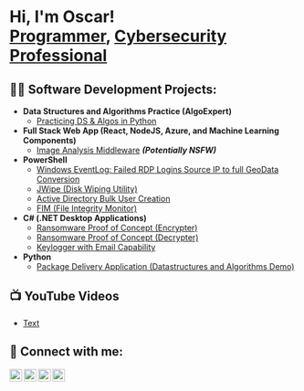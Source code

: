 <h1>Hi, I'm Oscar! <br/><a href="https://github.com/oscarmacias01">Programmer</a>, <a href="https://www.linkedin.com/in/oscar-macias/">Cybersecurity Professional</a> </h1>

<h2>👨‍💻 Software Development Projects:</h2>

- <b>Data Structures and Algorithms Practice (AlgoExpert)</b>
  - [Practicing DS & Algos in Python](link)
- <b>Full Stack Web App (React, NodeJS, Azure, and Machine Learning Components)</b>
  - [Image Analysis Middleware](https://github.com/joshmadakor1/4chan-Image-Analysis-Middleware-C964) <b><i>(Potentially NSFW)</b></i>
- <b>PowerShell</b>
  - [Windows EventLog: Failed RDP Logins Source IP to full GeoData Conversion](link)
  - [JWipe (Disk Wiping Utility)](link)
  - [Active Directory Bulk User Creation](link)
  - [FIM (File Integrity Monitor)](link)
- <b>C# (.NET Desktop Applications)</b>
  - [Ransomware Proof of Concept (Encrypter)](link)
  - [Ransomware Proof of Concept (Decrypter)](link)
  - [Keylogger with Email Capability](link)
- <b>Python</b>
  - [Package Delivery Application (Datastructures and Algorithms Demo)](link)

<h2>📺 YouTube Videos</h2>

- [Text](link)
  
<h2> 🤳 Connect with me:</h2>

[<img align="left" alt="JoshMadakor | YouTube" width="22px" src="https://cdn.jsdelivr.net/npm/simple-icons@v3/icons/youtube.svg" />][youtube]
[<img align="left" alt="JoshMadakor | Twitter" width="22px" src="https://cdn.jsdelivr.net/npm/simple-icons@v3/icons/twitter.svg" />][twitter]
[<img align="left" alt="JoshMadakor | LinkedIn" width="22px" src="https://cdn.jsdelivr.net/npm/simple-icons@v3/icons/linkedin.svg" />][linkedin]
[<img align="left" alt="JoshMadakor | Instagram" width="22px" src="https://cdn.jsdelivr.net/npm/simple-icons@v3/icons/instagram.svg" />][instagram]

[twitter]: n/a
[youtube]: n/a
[instagram]: n/a
[linkedin]: https://linkedin.com/in/oscar-macias

<!--
**oscarmacias01/oscarmacias01** is a ✨ _special_ ✨ repository because its `README.md` (this file) appears on your GitHub profile.

Here are some ideas to get you started:

- 🔭 I’m currently working on ...
- 🌱 I’m currently learning ...
- 👯 I’m looking to collaborate on ...
- 🤔 I’m looking for help with ...
- 💬 Ask me about ...
- 📫 How to reach me: ...
- 😄 Pronouns: ...
- ⚡ Fun fact: ...
-->
